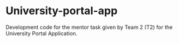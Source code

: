# University-portal-app

Development code for the mentor task given by Team 2 (T2) for the University Portal Application.

